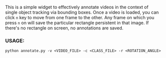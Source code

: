 This is a simple widget to effectively annotate videos in the context of single object tracking via bounding boxes. Once a video is loaded, you can click `n` key to move from one frame to the other. Any frame on which you press `n` on will save the particular rectangle persistent in that image. If there's no rectangle on screen, no annotations are saved.

### USAGE:

```
python annotate.py -v <VIDEO_FILE> -c <CLASS_FILE> -r <ROTATION_ANGLE> 
```
